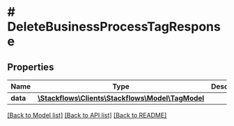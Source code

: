 # # DeleteBusinessProcessTagResponse

## Properties

Name | Type | Description | Notes
------------ | ------------- | ------------- | -------------
**data** | [**\Stackflows\Clients\Stackflows\Model\TagModel**](TagModel.md) |  | [optional]

[[Back to Model list]](../../README.md#models) [[Back to API list]](../../README.md#endpoints) [[Back to README]](../../README.md)
